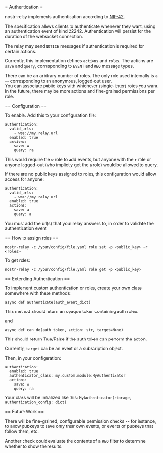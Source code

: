 = Authentication =

nostr-relay implements authentication according to [NIP-42](https://github.com/nostr-protocol/nips/blob/auth/42.md).

The specification allows clients to authenticate whenever they want, using an authentication event of kind 22242. Authentication will persist for the duration of the websocket connection.

The relay may send `NOTICE` messages if authentication is required for certain actions.

Currently, this implementation defines `actions` and `roles`. The actions are `save` and `query`, corresponding to `EVENT` and `REQ` message types.

There can be an arbitrary number of roles. The only role used internally is `a` -- corresponding to an anonymous, logged-out user.  
You can associate public keys with whichever (single-letter) roles you want. In the future, there may be more actions and fine-grained permissions per role.

== Configuration ==

To enable. Add this to your configuration file:
```
authentication:
  valid_urls: 
    - wss://my.relay.url
  enabled: true
  actions:
    save: w
    query: ra
```

This would require the `w` role to add events, but anyone with the `r` role or anyone logged-out (who implictly get the `a` role) would be allowed to query.

If there are no public keys assigned to roles, this configuration would allow access for anyone:
```
authentication:
  valid_urls: 
    - wss://my.relay.url
  enabled: true
  actions:
    save: a
    query: a
```

You must add the url(s) that your relay answers to, in order to validate the authentication event.

== How to assign roles ==

`nostr-relay -c /your/config/file.yaml role set -p <public_key> -r <roles>`

To get roles:

`nostr-relay -c /your/config/file.yaml role get -p <public_key>`

== Extending Authentication ==

To implement custom authentication or roles, create your own class somewhere with these methods:

`async def authenticate(auth_event_dict)`

This method should return an opaque token containing auth roles.

and 

`async def can_do(auth_token, action: str, target=None)`

This should return True/False if the auth token can perform the action.

Currently, `target` can be an event or a subscription object.

Then, in your configuration:

```
authentication:
  enabled: true
  authenticator_class: my.custom.module:MyAuthenticator
  actions:
    save: w
    query: ra
```

Your class will be initialized like this:
`MyAuthenticator(storage, authentication_config: dict)`


== Future Work ==

There will be fine-grained, configurable permission checks -- for instance, to allow pubkeys to save only their own events, or events of pubkeys that follow them, etc.

Another check could evaluate the contents of a `REQ` filter to determine whether to show the results.

